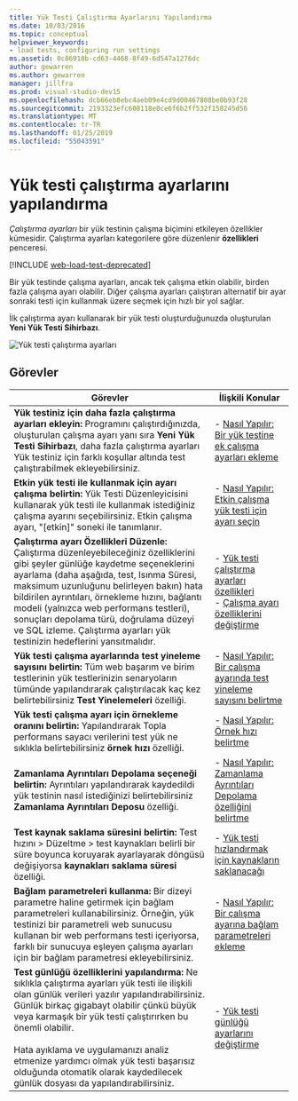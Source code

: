```yaml
---
title: Yük Testi Çalıştırma Ayarlarını Yapılandırma
ms.date: 10/03/2016
ms.topic: conceptual
helpviewer_keywords:
- load tests, configuring run settings
ms.assetid: 0c86918b-cd63-4468-8f49-6d547a1276dc
author: gewarren
ms.author: gewarren
manager: jillfra
ms.prod: visual-studio-dev15
ms.openlocfilehash: dcb66eb8ebc4aeb09e4cd9d00467808be0b93f28
ms.sourcegitcommit: 2193323efc608118e0ce6f6b2ff532f158245d56
ms.translationtype: MT
ms.contentlocale: tr-TR
ms.lasthandoff: 01/25/2019
ms.locfileid: "55043591"
---
```

# <a name="configure-load-test-run-settings"></a>Yük testi çalıştırma ayarlarını yapılandırma

*Çalıştırma ayarları* bir yük testinin çalışma biçimini etkileyen özellikler kümesidir. Çalıştırma ayarları kategorilere göre düzenlenir **özellikleri** penceresi.

[!INCLUDE [web-load-test-deprecated](includes/web-load-test-deprecated.md)]

Bir yük testinde çalışma ayarları, ancak tek çalışma etkin olabilir, birden fazla çalışma ayarı olabilir. Diğer çalışma ayarları çalıştıran alternatif bir ayar sonraki testi için kullanmak üzere seçmek için hızlı bir yol sağlar.

İlk çalıştırma ayarı kullanarak bir yük testi oluşturduğunuzda oluşturulan **Yeni Yük Testi Sihirbazı**.

![Yük testi çalıştırma ayarları](../test/media/loadtestrunsettings.png)

## <a name="tasks"></a>Görevler

|Görevler|İlişkili Konular|
|-|-|
|**Yük testiniz için daha fazla çalıştırma ayarları ekleyin:** Programını çalıştırdığınızda, oluşturulan çalışma ayarı yanı sıra **Yeni Yük Testi Sihirbazı**, daha fazla çalıştırma ayarları Yük testiniz için farklı koşullar altında test çalıştırabilmek ekleyebilirsiniz.|-   [Nasıl Yapılır: Bir yük testine ek çalışma ayarları ekleme](../test/how-to-add-additional-run-settings-to-a-load-test.md)|
|**Etkin yük testi ile kullanmak için ayarı çalışma belirtin:** Yük Testi Düzenleyicisini kullanarak yük testi ile kullanmak istediğiniz çalışma ayarını seçebilirsiniz. Etkin çalışma ayarı, "[etkin]" soneki ile tanımlanır.|-   [Nasıl Yapılır: Etkin çalışma yük testi için ayarı seçin](../test/how-to-select-the-active-run-setting-for-a-load-test.md)|
|**Çalıştırma ayarı Özellikleri Düzenle:** Çalıştırma düzenleyebileceğiniz özelliklerini gibi şeyler günlüğe kaydetme seçeneklerini ayarlama (daha aşağıda, test, Isınma Süresi, maksimum uzunluğunu belirleyen bakın) hata bildirilen ayrıntıları, örnekleme hızını, bağlantı modeli (yalnızca web performans testleri), sonuçları depolama türü, doğrulama düzeyi ve SQL izleme. Çalıştırma ayarları yük testinizin hedeflerini yansıtmalıdır.|-   [Yük testi çalıştırma ayarları özellikleri](../test/load-test-run-settings-properties.md)<br />-   [Çalışma ayarı özelliklerini değiştirme](../test/load-test-run-settings-properties.md#change-run-setting-properties)|
|**Yük testi çalışma ayarlarında test yineleme sayısını belirtin:** Tüm web başarım ve birim testlerinin yük testlerinizin senaryoların tümünde yapılandırarak çalıştırılacak kaç kez belirtebilirsiniz **Test Yinelemeleri** özelliği.|-   [Nasıl Yapılır: Bir çalışma ayarında test yineleme sayısını belirtme](../test/how-to-specify-the-number-of-test-iterations-in-a-load-test.md)|
|**Yük testi çalışma ayarı için örnekleme oranını belirtin:** Yapılandırarak Topla performans sayacı verilerini test yük ne sıklıkla belirtebilirsiniz **örnek hızı** özelliği.|-   [Nasıl Yapılır: Örnek hızı belirtme](../test/how-to-specify-the-sample-rate-for-a-load-test.md)|
|**Zamanlama Ayrıntıları Depolama seçeneği belirtin:** Ayrıntıları yapılandırarak kaydedildi yük testinin nasıl istediğinizi belirtebilirsiniz **Zamanlama Ayrıntıları Deposu** özelliği.|-   [Nasıl Yapılır: Zamanlama Ayrıntıları Depolama özelliğini belirtme](../test/how-to-specify-the-timing-details-storage-property-for-a-load-test.md)|
|**Test kaynak saklama süresini belirtin:** Test hızını > Düzeltme > test kaynakları belirli bir süre boyunca koruyarak ayarlayarak döngüsü değişiyorsa **kaynakları saklama süresi** özelliği.|-   [Yük testi hızlandırmak için kaynakların saklanacağı](/azure/devops/test/load-test/getting-started-with-performance-testing?view=vsts)|
|**Bağlam parametreleri kullanma:** Bir dizeyi parametre haline getirmek için bağlam parametreleri kullanabilirsiniz. Örneğin, yük testinizi bir parametreli web sunucusu kullanan bir web performans testi içeriyorsa, farklı bir sunucuya eşleyen çalışma ayarları için bir bağlam parametresi ekleyebilirsiniz.|-   [Nasıl Yapılır: Bir çalışma ayarına bağlam parametreleri ekleme](../test/how-to-add-context-parameters-to-a-load-test-run-setting.md)|
|**Test günlüğü özelliklerini yapılandırma:** Ne sıklıkla çalıştırma ayarları yük testi ile ilişkili olan günlük verileri yazılır yapılandırabilirsiniz. Günlük birkaç gigabayt olabilir çünkü büyük veya karmaşık bir yük testi çalıştırırken bu önemli olabilir.<br /><br /> Hata ayıklama ve uygulamanızı analiz etmenize yardımcı olmak yük testi başarısız olduğunda otomatik olarak kaydedilecek günlük dosyası da yapılandırabilirsiniz.|-   [Yük testi günlüğü ayarlarını değiştirme](../test/modify-load-test-logging-settings.md)|
